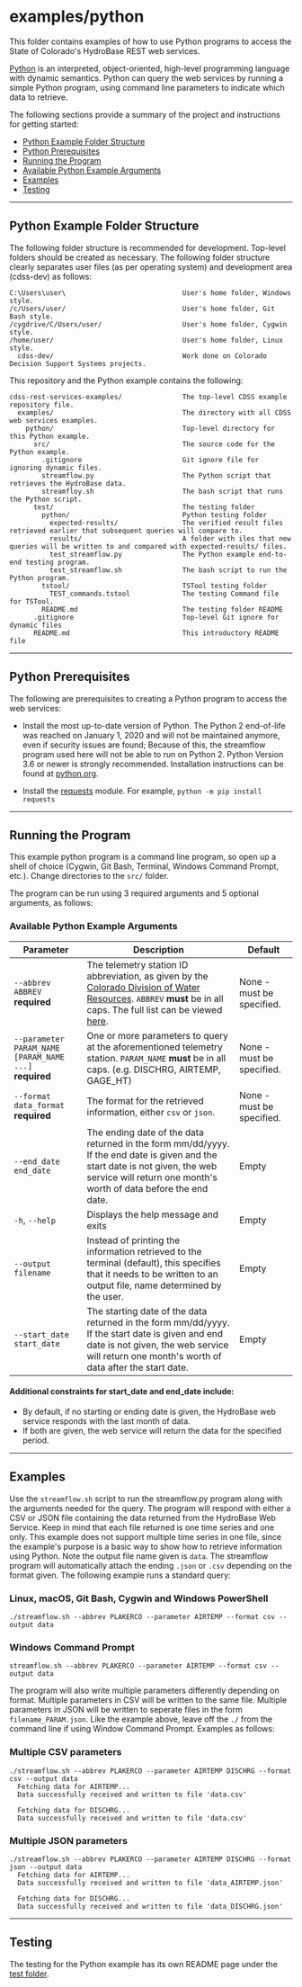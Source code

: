 # examples/python

This folder contains examples of how to use Python programs to access the
State of Colorado's HydroBase REST web services.

[Python](https://www.python.org/doc/essays/blurb/) is an interpreted,
object-oriented, high-level programming language with dynamic semantics. Python
can query the web services by running a simple Python program, using command line
parameters to indicate which data to retrieve.

The following sections provide a summary of the project and instructions for getting
started:

* [Python Example Folder Structure](#python-example-folder-structure)
* [Python Prerequisites](#python-prerequisites)
* [Running the Program](#running-the-program)
* [Available Python Example Arguments](#available-python-example-arguments)
* [Examples](#examples)
* [Testing](#testing)

----
## Python Example Folder Structure

The following folder structure is recommended for development. Top-level folders
should be created as necessary. The following folder structure clearly separates
user files (as per operating system) and development area (cdss-dev) as follows:

    C:\Users\user\                             User's home folder, Windows style.
    /c/Users/user/                             User's home folder, Git Bash style.
    /cygdrive/C/Users/user/                    User's home folder, Cygwin style.
    /home/user/                                User's home folder, Linux style.
      cdss-dev/                                Work done on Colorado Decision Support Systems projects.

This repository and the Python example contains the following:

    cdss-rest-services-examples/               The top-level CDSS example repository file.
      examples/                                The directory with all CDSS web services examples.
        python/                                Top-level directory for this Python example.
          src/                                 The source code for the Python example.
            .gitignore                         Git ignore file for ignoring dynamic files.
            streamflow.py                      The Python script that retrieves the HydroBase data.
            streamfloy.sh                      The bash script that runs the Python script.
          test/                                The testing folder
            python/                            Python testing folder
              expected-results/                The verified result files retrieved earlier that subsequent queries will compare to.
              results/                         A folder with iles that new queries will be written to and compared with expected-results/ files.
              test_streamflow.py               The Python example end-to-end testing program.
              test_streamflow.sh               The bash script to run the Python program.
            tstool/                            TSTool testing folder
              TEST_commands.tstool             The testing Command file for TSTool.
            README.md                          The testing folder README
          .gitignore                           Top-level Git ignore for dynamic files
          README.md                            This introductory README file


----
## Python Prerequisites
The following are prerequisites to creating a Python program to access the web
services:

* Install the most up-to-date version of Python. The Python 2 end-of-life was
reached on January 1, 2020 and will not be maintained anymore, even if security
issues are found; Because of this, the streamflow program used here will not be
able to run on Python 2. Python Version 3.6 or newer is strongly recommended.
Installation instructions can be found at
[python.org](https://www.python.org/downloads/).

* Install the [requests](https://requests.readthedocs.io/en/master/user/install/) 
module. For example, `python -m pip install requests`

----
## Running the Program

This example python program is a command line program, so open up a shell of choice
(Cygwin, Git Bash, Terminal, Windows Command Prompt, etc.). Change directories to
the `src/` folder.

The program can be run using 3 required arguments and 5 optional arguments, as follows:

### Available Python Example Arguments

Parameter | Description | Default
--------- | ----------- | -------
`--abbrev ABBREV`<br>**required** | The telemetry station ID abbreviation, as given by the [Colorado Division of Water Resources](https://cdnr.us/#/division/DWR). `ABBREV` **must** be in all caps. The full list can be viewed [here](https://dwr.state.co.us/surfacewater/). | None - must be specified.
`--parameter PARAM_NAME [PARAM_NAME ...]`<br>**required** | One or more parameters to query at the aforementioned telemetry station. `PARAM_NAME` **must** be in all caps. (e.g. DISCHRG, AIRTEMP, GAGE\_HT) | None - must be specified.
`--format data_format`<br>**required** | The format for the retrieved information, either `csv` or `json`. | None - must be specified.
 `--end_date end_date` | The ending date of the data returned in the form mm/dd/yyyy. If the end date is given and the start date is not given, the web service will return one month's worth of data before the end date. | Empty
`-h`, `--help` | Displays the help message and exits | Empty
`--output filename` | Instead of printing the information retrieved to the terminal (default), this specifies that it needs to be written to an output file, name determined by the user. | Empty
`--start_date start_date` | The starting date of the data returned in the form mm/dd/yyyy. If the start date is given and end date is not given, the web service will return one month's worth of data after the start date. | Empty

#### Additional constraints for start_date and end_date include:
* By default, if no starting or ending date is given, the HydroBase web service 
responds with the last month of data.
* If both are given, the web service will return the data for the specified period.

----
## Examples

Use the `streamflow.sh` script to run the streamflow.py program along with 
the arguments needed for the query. The program will respond with either a CSV
or JSON file containing the data returned from the HydroBase Web Service. Keep
in mind that each file returned is one time series and one only. This example does
not support multiple time series in one file, since the example's purpose is a 
basic way to show how to retrieve information using Python. Note the output file
name given is `data`. The streamflow program will automatically attach the ending
`.json` or `.csv` depending on the format given. The following example runs a
standard query:

### Linux, macOS, Git Bash, Cygwin and Windows PowerShell

    ./streamflow.sh --abbrev PLAKERCO --parameter AIRTEMP --format csv --output data

### Windows Command Prompt

    streamflow.sh --abbrev PLAKERCO --parameter AIRTEMP --format csv --output data

The program will also write multiple parameters differently depending on format.
Multiple parameters in CSV will be written to the same file. Multiple parameters in
JSON will be written to seperate files in the form `filename_PARAM.json`. Like the
example above, leave off the `./` from the command line if using Window Command
Prompt.
Examples
as follows:

### Multiple CSV parameters

    ./streamflow.sh --abbrev PLAKERCO --parameter AIRTEMP DISCHRG --format csv --output data
      Fetching data for AIRTEMP...
      Data successfully received and written to file 'data.csv'

      Fetching data for DISCHRG...
      Data successfully received and written to file 'data.csv'

### Multiple JSON parameters

    ./streamflow.sh --abbrev PLAKERCO --parameter AIRTEMP DISCHRG --format json --output data
      Fetching data for AIRTEMP...
      Data successfully received and written to file 'data_AIRTEMP.json'

      Fetching data for DISCHRG...
      Data successfully received and written to file 'data_DISCHRG.json'

----
## Testing

The testing for the Python example has its own README page under the
[test folder](https://github.com/OpenCDSS/cdss-rest-services-examples/tree/master/examples/python/test).
